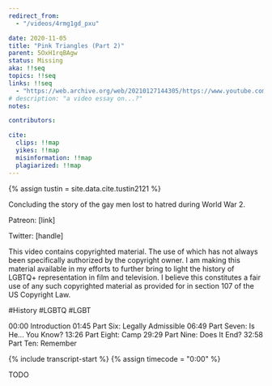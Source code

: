 ```yaml
---
redirect_from:
  - "/videos/4rmg1gd_pxu"

date: 2020-11-05
title: "Pink Triangles (Part 2)"
parent: 5OxH1rqBAgw
status: Missing
aka: !!seq
topics: !!seq
links: !!seq
  - "https://web.archive.org/web/20210127144305/https://www.youtube.com/watch?v=4RMg1gD_pXU"
# description: "a video essay on...?"
notes:

contributors:

cite:
  clips: !!map
  yikes: !!map
  misinformation: !!map
  plagiarized: !!map
---
```

{% assign tustin = site.data.cite.tustin2121 %}

<compare>
<credits class="desc">

Concluding the story of the gay men lost to hatred during World War 2.

Patreon: [link]

Twitter: [handle]

This video contains copyrighted material. The use of which has not always been specifically authorized by the copyright owner. I am making this material available in my efforts to further bring to light the history of LGBTQ+ representation in film and television. I believe this constitutes a fair use of any such copyrighted material as provided for in section 107 of the US Copyright Law.

#History​ #LGBTQ​ #LGBT​

00:00​ Introduction
01:45​ Part Six: Legally Admissible
06:49​ Part Seven: Is He... You Know?
13:26​ Part Eight: Camp
29:29​ Part Nine: Does It End?
32:58​ Part Ten: Remember


</credits>
</compare>

{% include transcript-start %}
{% assign timecode = "0:00" %}

TODO